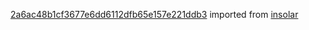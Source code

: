 [2a6ac48b1cf3677e6dd6112dfb65e157e221ddb3](https://github.com/insolar/insolar/commit/2a6ac48b1cf3677e6dd6112dfb65e157e221ddb3) imported from [insolar](https://github.com/insolar/insolar)
